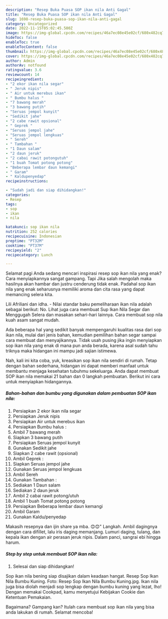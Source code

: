 ```yaml
---
description: "Resep Buka Puasa SOP ikan nila Anti Gagal"
title: "Resep Buka Puasa SOP ikan nila Anti Gagal"
slug: 1698-resep-buka-puasa-sop-ikan-nila-anti-gagal
category: Uncategorized
date: 2022-11-15T05:02:45.500Z
image: https://img-global.cpcdn.com/recipes/46a7ec08e45e02cf/680x482cq70/sop-ikan-nila-foto-resep-utama.jpg
hideToc: false
enableToc: true
enableTocContent: false
thumbnail: https://img-global.cpcdn.com/recipes/46a7ec08e45e02cf/680x482cq70/sop-ikan-nila-foto-resep-utama.jpg
cover: https://img-global.cpcdn.com/recipes/46a7ec08e45e02cf/680x482cq70/sop-ikan-nila-foto-resep-utama.jpg
author: Admin
authorAv: notfound
ratingvalue: 3.6
reviewcount: 14
recipeingredient:
- "2 ekor ikan nila segar"
- " Jeruk nipis"
- " Air untuk merebus ikan"
- " Bumbu halus "
- "7 bawang merah"
- "3 bawang putih"
- "Seruas jempol kunyit"
- "Sedikit jahe"
- "2 cabe rawit opsional"
- " Geprek "
- "Seruas jempol jahe"
- "Seruas jempol lengkuas"
- " Sereh"
- " Tambahan "
- "1 Daun salam"
- "2 daun jeruk"
- "2 cabai rawit potongutuh"
- "1 buah Tomat potong potong"
- "Beberapa lembar daun kemangi"
- " Garam"
- " Kaldupenyedap"
recipeinstructions:

- "Sudah jadi dan siap dihidangkan!"
categories:
- Resep
tags:
- sop
- ikan
- nila

katakunci: sop ikan nila 
nutrition: 252 calories
recipecuisine: Indonesian
preptime: "PT32M"
cooktime: "PT37M"
recipeyield: "2"
recipecategory: Lunch

---
```



Selamat pagi Anda sedang mencari inspirasi resep sop ikan nila yang enak? Cara menyiapkannya sangat gampang. Tapi Jika salah mengolah maka hasilnya akan hambar dan justru cenderung tidak enak. Padahal sop ikan nila yang enak seharusnya memiliki aroma dan cita rasa yang dapat memancing selera kita.


Lili Afriliani dan idha. - Nilai standar baku pemeliharaan ikan nila adalah sebagai berikut: No. Lihat juga cara membuat Sup Ikan Nila Segar dan Menggugah Selera dan masakan sehari-hari lainnya. Cara membuat sop nila kuah asam sangat mudah.

Ada beberapa hal yang sedikit banyak mempengaruhi kualitas rasa dari sop ikan nila, mulai dari jenis bahan, kemudian pemilihan bahan segar sampai cara membuat dan menyajikannya. Tidak usah pusing jika ingin menyiapkan sop ikan nila yang enak di mana pun anda berada, karena asal sudah tahu triknya maka hidangan ini mampu jadi sajian istimewa.


Nah, kali ini kita coba, yuk, kreasikan sop ikan nila sendiri di rumah. Tetap dengan bahan sederhana, hidangan ini dapat memberi manfaat untuk membantu menjaga kesehatan tubuhmu sekeluarga. Anda dapat membuat SOP ikan nila memakai 21 bahan dan 0 langkah pembuatan. Berikut ini cara untuk menyiapkan hidangannya.

<!--inarticleads1-->

##### Bahan-bahan dan bumbu yang digunakan dalam pembuatan SOP ikan nila:

1. Persiapkan 2 ekor ikan nila segar
1. Persiapkan  Jeruk nipis
1. Persiapkan  Air untuk merebus ikan
1. Persiapkan  Bumbu halus :
1. Ambil 7 bawang merah
1. Siapkan 3 bawang putih
1. Persiapkan Seruas jempol kunyit
1. Gunakan Sedikit jahe
1. Siapkan 2 cabe rawit (opsional)
1. Ambil  Geprek :
1. Siapkan Seruas jempol jahe
1. Gunakan Seruas jempol lengkuas
1. Ambil  Sereh
1. Gunakan  Tambahan :
1. Sediakan 1 Daun salam
1. Sediakan 2 daun jeruk
1. Ambil 2 cabai rawit potong/utuh
1. Ambil 1 buah Tomat potong potong
1. Persiapkan Beberapa lembar daun kemangi
1. Ambil  Garam
1. Gunakan  Kaldu/penyedap


Makasih resepnya dan ijin share ya mba. 😊😊&#34; Langkah. Ambil dagingnya dengan cara difillet, lalu iris daging memanjang. Lumuri daging, tulang, dan kepala ikan dengan air perasan jeruk nipis. Dalam panci, sangrai ebi hingga harum. 

<!--inarticleads2-->

##### Step by step untuk membuat SOP ikan nila:


1. Selesai dan siap dihidangkan!

Sop ikan nila bening siap disajikan dalam keadaan hangat. Resep Sop Ikan Nila Bumbu Kuning. Foto: Resep Sop Ikan Nila Bumbu Kuning.jpg. Ikan nila juga bisa diolah menjadi sop lengkap dengan bumbu kuning yang lezat, lho! Dengan memakai Cookpad, kamu menyetujui Kebijakan Cookie dan Ketentuan Pemakaian. 

Bagaimana? Gampang kan? Itulah cara membuat sop ikan nila yang bisa anda lakukan di rumah. Selamat mencoba!
